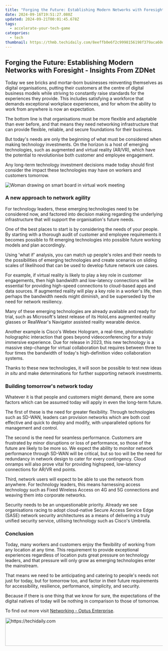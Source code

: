 ```yaml
---
title: "Forging the Future: Establishing Modern Networks with Foresight - Insights From ZDNet"
date: 2024-09-16T19:51:27.080Z
updated: 2024-09-21T00:01:45.678Z
tags:
  - accelerate-your-tech-game
categories:
  - tech
thumbnail: https://thmb.techidaily.com/8eeffb0e6f2c9998156198f379aca60dcf8cc0a8121a8e9ad6701616d8eaae16.jpg
---
```


## Forging the Future: Establishing Modern Networks with Foresight - Insights From ZDNet

Today we see bricks and mortar-born businesses reinventing themselves as digital organisations, putting their customers at the centre of digital business models while striving to constantly raise standards for the experiences they provide. This includes satisfying a workforce that demands exceptional workplace experiences, and for whom the ability to work from anywhere is now an expectation.

The bottom line is that organisations must be more flexible and adaptable than ever before, and that means they need networking infrastructure that can provide flexible, reliable, and secure foundations for their business.

But today's needs are only the beginning of what must be considered when making technology investments. On the horizon is a host of emerging technologies, such as augmented and virtual reality (AR/VR), which have the potential to revolutionise both customer and employee engagement.

Any long-term technology investment decisions made today should first consider the impact these technologies may have on workers and customers tomorrow.

![Woman drawing on smart board in virtual work meeting](https://www.zdnet.com/a/img/resize/49c4f28c273cf54d7c7f2df67f95391ad4977ee2/2023/02/10/932538ee-53f5-4399-90bb-74e5e5d7a0f2/zdnet-optus-multiplexer-q1-23-video-1-hero-4.jpg?auto=webp&width=1280)

### A new approach to network agility

For technology leaders, these emerging technologies need to be considered now, and factored into decision making regarding the underlying infrastructure that will support the organisation's future needs.

One of the best places to start is by considering the needs of your people. By starting with a thorough audit of customer and employee requirements it becomes possible to fit emerging technologies into possible future working models and plan accordingly.

Using 'what if' analysis, you can match up people's roles and their needs to the possibilities of emerging technologies and create scenarios on sliding scales of likelihood that can be used to develop future network use cases.

For example, if virtual reality is likely to play a key role in customer engagements, then high bandwidth and low-latency connections will be essential for providing high-speed connections to cloud-based apps and data sources. If augmented reality will play a key role in a worker's life, then perhaps the bandwidth needs might diminish, and be superseded by the need for network resiliency.

Many of these emerging technologies are already available and ready for trial, such as Microsoft's latest release of its HoloLens augmented reality glasses or RealWear's Navigator assisted reality wearable device.

Another example is Cisco's Webex Hologram, a real-time, photorealistic holographic interaction that goes beyond videoconferencing for a truly immersive experience. Due for release in 2023, this new technology is a massive step-change for virtual collaboration but requires between three to four times the bandwidth of today's high-definition video collaboration systems.

Thanks to these new technologies, it will soon be possible to test new ideas _in situ_ and make determinations for further supporting network investments.

### Building tomorrow's network today

Whatever it is that people and customers might demand, there are some factors which can be assumed today will apply in even the long-term future.

The first of these is the need for greater flexibility. Through technologies such as SD-WAN, leaders can provision networks which are both cost effective and quick to deploy and modify, with unparalleled options for management and control.

The second is the need for seamless performance. Customers are frustrated by minor disruptions or loss of performance, so those of the future are likely to be more so. We expect the ability to monitor network performance through SD-WAN will be critical, but so too will be the need for redundancy in network design to cater for every contingency. Cloud onramps will also prove vital for providing highspeed, low-latency connections for AR/VR end points.

Third, network users will expect to be able to use the network from anywhere. For technology leaders, this means harnessing access technology such as Fixed Wireless Access on 4G and 5G connections and weaving them into corporate networks.

Security needs to be an unquestionable priority. Already we see organisations racing to adopt cloud-native Secure Access Service Edge (SASE) network security architectures as a means of delivering a truly unified security service, utilising technology such as Cisco's Umbrella.

### Conclusion

Today, many workers and customers enjoy the flexibility of working from any location at any time. This requirement to provide exceptional experiences regardless of location puts great pressure on technology leaders, and that pressure will only grow as emerging technologies enter the mainstream.

That means we need to be anticipating and catering to people's needs not just for today, but for tomorrow too, and factor in their future requirements for accessibility, resilience, performance, simplicity, and security.

Because if there is one thing that we know for sure, the expectations of the digital natives of today will be nothing in comparison to those of tomorrow.

To find out more visit [Networking - Optus Enterprise](https://www.optus.com.au/enterprise/networking).

<ins class="adsbygoogle"
     style="display:block"
     data-ad-format="autorelaxed"
     data-ad-client="ca-pub-7571918770474297"
     data-ad-slot="1223367746"></ins>

<ins class="adsbygoogle"
     style="display:block"
     data-ad-client="ca-pub-7571918770474297"
     data-ad-slot="8358498916"
     data-ad-format="auto"
     data-full-width-responsive="true"></ins>



<!-- affiliate ads begin -->
<a href="https://appsumo.8odi.net/c/5597632/2094414/7443" target="_top" id="2094414">
  <img src="//a.impactradius-go.com/display-ad/7443-2094414" border="0" alt="https://techidaily.com" width="728" height="90"/>
</a>
<img height="0" width="0" src="https://appsumo.8odi.net/i/5597632/2094414/7443" style="position:absolute;visibility:hidden;" border="0" />
<!-- affiliate ads end -->

